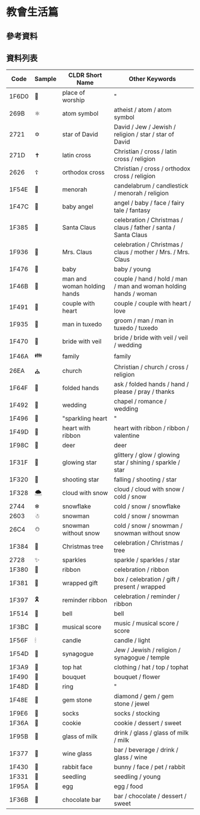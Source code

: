# 教會生活篇
## 參考資料
## 資料列表

Code|Sample|CLDR Short Name|Other Keywords
----|------|---------------|--------------
1F6D0|🛐|place of worship|"|place of worship / religion / worship"
269B|⚛|atom symbol|atheist / atom / atom symbol
2721|✡|star of David|David / Jew / Jewish / religion / star / star of David
271D|✝|latin cross|Christian / cross / latin cross / religion
2626|☦|orthodox cross|Christian / cross / orthodox cross / religion
1F54E|🕎|menorah|candelabrum / candlestick / menorah / religion
1F47C|👼|baby angel|angel / baby / face / fairy tale / fantasy
1F385|🎅|Santa Claus|celebration / Christmas / claus / father / santa / Santa Claus
1F936|🤶|Mrs. Claus|celebration / Christmas / claus / mother / Mrs. / Mrs. Claus
1F476|👶|baby|baby / young
1F46B|👫|man and woman holding hands|couple / hand / hold / man / man and woman holding hands / woman
1F491|💑|couple with heart|couple / couple with heart / love
1F935|🤵|man in tuxedo|groom / man / man in tuxedo / tuxedo
1F470|👰|bride with veil|bride / bride with veil / veil / wedding
1F46A|👪|family|family
26EA|⛪|church|Christian / church / cross / religion
1F64F|🙏|folded hands|ask / folded hands / hand / please / pray / thanks
1F492|💒|wedding|chapel / romance / wedding
1F496|💖|"sparkling heart|"|excited / sparkle / sparkling heart
1F49D|💝|heart with ribbon|heart with ribbon / ribbon / valentine
1F98C|🦌|deer|deer
1F31F|🌟|glowing star|glittery / glow / glowing star / shining / sparkle / star
1F320|🌠|shooting star|falling / shooting / star
1F328|🌨|cloud with snow|cloud / cloud with snow / cold / snow
2744|❄|snowflake|cold / snow / snowflake
2603|☃|snowman|cold / snow / snowman
26C4|⛄|snowman without snow|cold / snow / snowman / snowman without snow
1F384|🎄|Christmas tree|celebration / Christmas / tree
2728|✨|sparkles|sparkle / sparkles / star
1F380|🎀|ribbon|celebration / ribbon
1F381|🎁|wrapped gift|box / celebration / gift / present / wrapped
1F397|🎗|reminder ribbon|celebration / reminder / ribbon
1F514|🔔|bell|bell
1F3BC|🎼|musical score|music / musical score / score
1F56F|🕯|candle|candle / light
1F54D|🕍|synagogue|Jew / Jewish / religion / synagogue / temple
1F3A9|🎩|top hat|clothing / hat / top / tophat
1F490|💐|bouquet|bouquet / flower
1F48D|💍|ring|"|diamond / ring"
1F48E|💎|gem stone|diamond / gem / gem stone / jewel
1F9E6|🧦|socks|socks / stocking
1F36A|🍪|cookie|cookie / dessert / sweet
1F95B|🥛|glass of milk|drink / glass / glass of milk / milk
1F377|🍷|wine glass|bar / beverage / drink / glass / wine
1F430|🐰|rabbit face|bunny / face / pet / rabbit
1F331|🌱|seedling|seedling / young
1F95A|🥚|egg|egg / food
1F36B|🍫|chocolate bar|bar / chocolate / dessert / sweet
